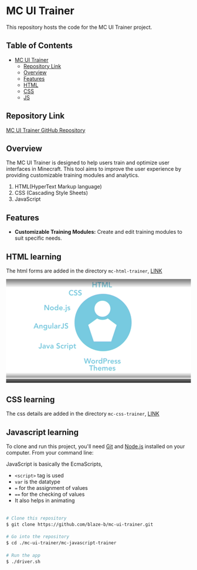 # MC UI Trainer

This repository hosts the code for the MC UI Trainer project.

## Table of Contents

- [MC UI Trainer](#mc-ui-trainer)
    - [Repository Link](#repository-link)
    - [Overview](#overview)
    - [Features](#features)
    - [HTML](#html-learning)
    - [CSS](#css-learning)
    - [JS](#javascript-learning)

## Repository Link

[MC UI Trainer GitHub Repository](https://github.com/blaze-b/mc-ui-trainer.git)

## Overview

The MC UI Trainer is designed to help users train and optimize user interfaces in Minecraft. 
This tool aims to improve the user experience by providing customizable training modules 
and analytics.

   1. HTML(HyperText Markup language)
   2. CSS (Cascading Style Sheets)
   3. JavaScript

## Features

- **Customizable Training Modules:** Create and edit training modules to suit specific needs.

## HTML learning

The html forms are added in the directory `mc-html-trainer`, [LINK](././mc-html-trainer/README.md)

![alt text](././mc-html-trainer/app/assets/images/word_press_theme.PNG)

## CSS learning

The css details are added in the directory `mc-css-trainer`, [LINK](././mc-css-trainer/README.md)

## Javascript learning

To clone and run this project, you'll need [Git](https://git-scm.com) and [Node.js](https://nodejs.org) installed on your computer. From your command line:

JavaScript is basically the EcmaScripts,

  - `<script>` tag is used
  - `var` is the datatype
  - `=` for the assignment of values
  - `==` for the checking of values
  - It also helps in animating

```bash

# Clone this repository
$ git clone https://github.com/blaze-b/mc-ui-trainer.git

# Go into the repository
$ cd ./mc-ui-trainer/mc-javascript-trainer

# Run the app
$ ./driver.sh

```
